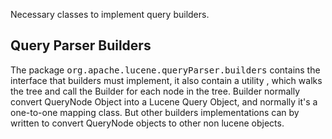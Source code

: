 ﻿<!--
 Licensed to the Apache Software Foundation (ASF) under one or more
 contributor license agreements.  See the NOTICE file distributed with
 this work for additional information regarding copyright ownership.
 The ASF licenses this file to You under the Apache License, Version 2.0
 (the "License"); you may not use this file except in compliance with
 the License.  You may obtain a copy of the License at

     http://www.apache.org/licenses/LICENSE-2.0

 Unless required by applicable law or agreed to in writing, software
 distributed under the License is distributed on an "AS IS" BASIS,
 WITHOUT WARRANTIES OR CONDITIONS OF ANY KIND, either express or implied.
 See the License for the specific language governing permissions and
 limitations under the License.
-->

Necessary classes to implement query builders.

## Query Parser Builders

 The package <tt>org.apache.lucene.queryParser.builders</tt> contains the interface that builders must implement, it also contain a utility [](xref:Lucene.Net.QueryParsers.Flexible.Core.Builders.QueryTreeBuilder), which walks the tree and call the Builder for each node in the tree. Builder normally convert QueryNode Object into a Lucene Query Object, and normally it's a one-to-one mapping class. But other builders implementations can by written to convert QueryNode objects to other non lucene objects. 